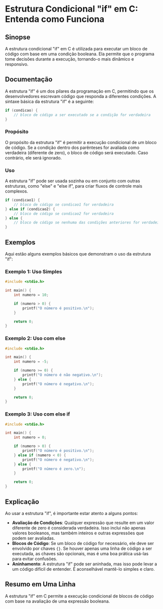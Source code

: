 <!--
Meta Description: # Estrutura Condicional "if" em C: Entenda como Funciona ## Sinopse A estrutura condicional "if" em C é utilizada para executar um bloco de código com...
Meta Keywords: código, estrutura, else, bloco, numero
-->

# Estrutura Condicional "if" em C: Entenda como Funciona

## Sinopse
A estrutura condicional "if" em C é utilizada para executar um bloco de código com base em uma condição booleana. Ela permite que o programa tome decisões durante a execução, tornando-o mais dinâmico e responsivo.

## Documentação
A estrutura "if" é um dos pilares da programação em C, permitindo que os desenvolvedores escrevam código que responda a diferentes condições. A sintaxe básica da estrutura "if" é a seguinte:

```c
if (condicao) {
    // bloco de código a ser executado se a condição for verdadeira
}
```

### Propósito
O propósito da estrutura "if" é permitir a execução condicional de um bloco de código. Se a condição dentro dos parênteses for avaliada como verdadeira (diferente de zero), o bloco de código será executado. Caso contrário, ele será ignorado.

### Uso
A estrutura "if" pode ser usada sozinha ou em conjunto com outras estruturas, como "else" e "else if", para criar fluxos de controle mais complexos.

```c
if (condicao1) {
    // bloco de código se condicao1 for verdadeira
} else if (condicao2) {
    // bloco de código se condicao2 for verdadeira
} else {
    // bloco de código se nenhuma das condições anteriores for verdadeira
}
```

## Exemplos
Aqui estão alguns exemplos básicos que demonstram o uso da estrutura "if":

### Exemplo 1: Uso Simples
```c
#include <stdio.h>

int main() {
    int numero = 10;

    if (numero > 0) {
        printf("O número é positivo.\n");
    }

    return 0;
}
```

### Exemplo 2: Uso com else
```c
#include <stdio.h>

int main() {
    int numero = -5;

    if (numero >= 0) {
        printf("O número é não negativo.\n");
    } else {
        printf("O número é negativo.\n");
    }

    return 0;
}
```

### Exemplo 3: Uso com else if
```c
#include <stdio.h>

int main() {
    int numero = 0;

    if (numero > 0) {
        printf("O número é positivo.\n");
    } else if (numero < 0) {
        printf("O número é negativo.\n");
    } else {
        printf("O número é zero.\n");
    }

    return 0;
}
```

## Explicação
Ao usar a estrutura "if", é importante estar atento a alguns pontos:

- **Avaliação de Condições**: Qualquer expressão que resulte em um valor diferente de zero é considerada verdadeira. Isso inclui não apenas valores booleanos, mas também inteiros e outras expressões que podem ser avaliadas.
- **Blocos de Código**: Se um bloco de código for necessário, ele deve ser envolvido por chaves `{}`. Se houver apenas uma linha de código a ser executada, as chaves são opcionais, mas é uma boa prática usá-las para evitar confusões.
- **Aninhamento**: A estrutura "if" pode ser aninhada, mas isso pode levar a um código difícil de entender. É aconselhável mantê-lo simples e claro.

## Resumo em Uma Linha
A estrutura "if" em C permite a execução condicional de blocos de código com base na avaliação de uma expressão booleana.